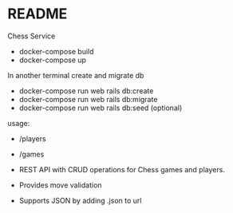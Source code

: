 # README

Chess Service

* docker-compose build
* docker-compose up

In another terminal create and migrate db

* docker-compose run web rails db:create
* docker-compose run web rails db:migrate
* docker-compose run web rails db:seed (optional)

usage:
* /players
* /games

* REST API with CRUD operations for Chess games and players.
* Provides move validation
* Supports JSON by adding .json to url
